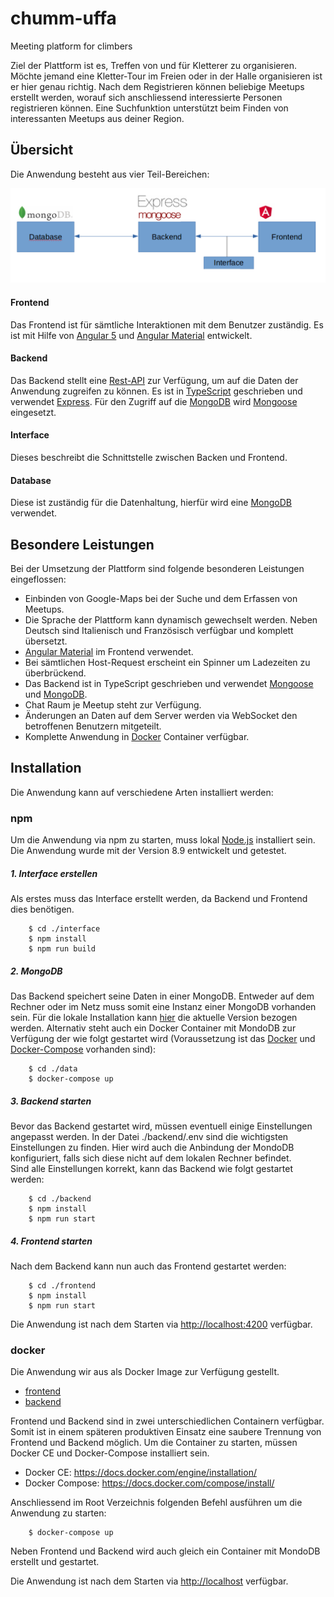 # chumm-uffa
Meeting platform for climbers

Ziel der Plattform ist es, Treffen von und für Kletterer zu organisieren. Möchte jemand eine Kletter-Tour im Freien oder 
in der Halle organisieren ist er hier genau richtig. Nach dem Registrieren können beliebige Meetups erstellt werden, 
worauf sich anschliessend interessierte Personen registrieren können. Eine Suchfunktion unterstützt beim Finden
von interessanten Meetups aus deiner Region.

## Übersicht
Die Anwendung besteht aus vier Teil-Bereichen:

![Overview](./doc/Overview.png)

#### Frontend
Das Frontend ist für sämtliche Interaktionen mit dem Benutzer zuständig. Es ist mit Hilfe von [Angular 5](https://angular.io/)
und [Angular Material](https://material.angular.io/) entwickelt.      
#### Backend
Das Backend stellt eine [Rest-API](./doc/rest-api.txt) zur Verfügung, um auf die Daten der Anwendung zugreifen zu können. 
Es ist in [TypeScript](https://www.typescriptlang.org/) geschrieben und verwendet [Express](https://www.npmjs.com/package/express).
Für den Zugriff auf die [MongoDB](https://www.mongodb.com/) wird [Mongoose](http://mongoosejs.com/) eingesetzt.
#### Interface 
Dieses beschreibt die Schnittstelle zwischen Backen und Frontend.
#### Database
Diese ist zuständig für die Datenhaltung, hierfür wird eine [MongoDB](https://www.mongodb.com/) verwendet.

## Besondere Leistungen
Bei der Umsetzung der Plattform sind folgende besonderen Leistungen eingeflossen:
* Einbinden von Google-Maps bei der Suche und dem Erfassen von Meetups.
* Die Sprache der Plattform kann dynamisch gewechselt werden. Neben Deutsch sind Italienisch und Französisch verfügbar
und komplett übersetzt.
* [Angular Material](https://material.angular.io/) im Frontend verwendet.
* Bei sämtlichen Host-Request erscheint ein Spinner um Ladezeiten zu überbrückend.
* Das Backend ist in TypeScript geschrieben und verwendet [Mongoose](http://mongoosejs.com/) und [MongoDB](https://www.mongodb.com/).
* Chat Raum je Meetup steht zur Verfügung.
* Änderungen an Daten auf dem Server werden via WebSocket den betroffenen Benutzern mitgeteilt.
* Komplette Anwendung in [Docker](https://www.docker.com/) Container verfügbar.


## Installation
Die Anwendung kann auf verschiedene Arten installiert werden:
### npm
Um die Anwendung via npm zu starten, muss lokal [Node.js](https://nodejs.org/en/download/) installiert sein. Die Anwendung wurde
mit der Version 8.9 entwickelt und getestet.
##### 1. Interface erstellen
Als erstes muss das Interface erstellt werden, da Backend und Frontend dies benötigen. 
```
    $ cd ./interface
    $ npm install
    $ npm run build
```
##### 2. MongoDB
Das Backend speichert seine Daten in einer MongoDB. Entweder auf dem Rechner oder im Netz muss somit eine Instanz einer 
MongoDB vorhanden sein. Für die lokale Installation kann [hier](https://www.mongodb.com/download-center#community) die
aktuelle Version bezogen werden. Alternativ steht auch ein Docker Container mit MondoDB zur Verfügung der wie folgt gestartet
wird (Voraussetzung ist das [Docker](https://docs.docker.com/engine/installation/) und 
[Docker-Compose](https://docs.docker.com/compose/install/ ) vorhanden sind):
```
    $ cd ./data
    $ docker-compose up
```
##### 3. Backend starten
Bevor das Backend gestartet wird, müssen eventuell einige Einstellungen angepasst werden. In der Datei ./backend/.env sind
die wichtigsten Einstellungen zu finden. Hier wird auch die Anbindung der MondoDB konfiguriert, falls sich diese nicht 
auf dem lokalen Rechner befindet.  
Sind alle Einstellungen korrekt, kann das Backend wie folgt gestartet werden:
```
    $ cd ./backend
    $ npm install
    $ npm run start
```
##### 4. Frontend starten
Nach dem Backend kann nun auch das Frontend gestartet werden:
```
    $ cd ./frontend
    $ npm install
    $ npm run start
```
Die Anwendung ist nach dem Starten via [http://localhost:4200](http://localhost:4200) verfügbar. 
### docker
Die Anwendung wir aus als Docker Image zur Verfügung gestellt. 
* [frontend](https://hub.docker.com/r/pepeblack/chumm-uffa-frontend/)
* [backend](https://hub.docker.com/r/pepeblack/chumm-uffa-backend/)

Frontend und Backend sind in zwei unterschiedlichen Containern verfügbar. Somit ist in einem
späteren produktiven Einsatz eine saubere Trennung von Frontend und Backend möglich.
Um die Container zu starten, müssen Docker CE und Docker-Compose installiert sein.

* Docker CE: https://docs.docker.com/engine/installation/
* Docker Compose: https://docs.docker.com/compose/install/

Anschliessend im Root Verzeichnis folgenden Befehl ausführen um die Anwendung zu starten:
```
    $ docker-compose up
```
Neben Frontend und Backend wird auch gleich ein Container mit MondoDB erstellt und gestartet.

Die Anwendung ist nach dem Starten via [http://localhost](http://localhost) verfügbar. 
